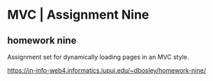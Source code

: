 # MVC | Assignment Nine

## homework nine

Assignment set for dynamically loading pages in an MVC style.

https://in-info-web4.informatics.iupui.edu/~dbosley/homework-nine/